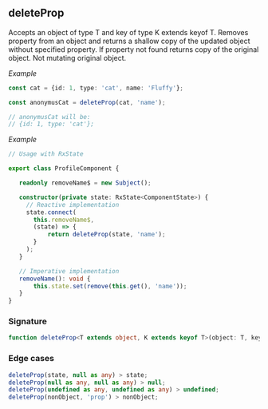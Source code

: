 ## deleteProp

Accepts an object of type T and key of type K extends keyof T.
Removes property from an object and returns a shallow copy of the updated object without specified property.
If property not found returns copy of the original object.
Not mutating original object.

_Example_

```TypeScript
const cat = {id: 1, type: 'cat', name: 'Fluffy'};

const anonymusCat = deleteProp(cat, 'name');

// anonymusCat will be:
// {id: 1, type: 'cat'};
```

_Example_

```TypeScript
// Usage with RxState

export class ProfileComponent {

   readonly removeName$ = new Subject();

   constructor(private state: RxState<ComponentState>) {
     // Reactive implementation
     state.connect(
       this.removeName$,
       (state) => {
           return deleteProp(state, 'name');
       }
     );
   }

   // Imperative implementation
   removeName(): void {
       this.state.set(remove(this.get(), 'name'));
   }
}
```

### Signature

```TypeScript
function deleteProp<T extends object, K extends keyof T>(object: T, key: K): Omit<T, K>
```

### Edge cases

```typescript
deleteProp(state, null as any) > state;
deleteProp(null as any, null as any) > null;
deleteProp(undefined as any, undefined as any) > undefined;
deleteProp(nonObject, 'prop') > nonObject;
```
